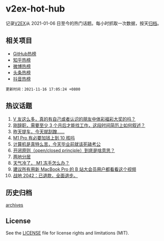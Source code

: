 # v2ex-hot-hub

 记录[V2EX](https://www.v2ex.com/)从 2021-01-06 日至今的热门话题。每小时抓取一次数据，按天[归档](archives)。
 
 ## 相关项目

- [GitHub热榜](https://github.com/snaildev/github-hot-hub)
- [知乎热榜](https://github.com/snaildev/zhihu-hot-hub)
- [微博热榜](https://github.com/snaildev/weibo-hot-hub)
- [头条热榜](https://github.com/snaildev/toutiao-hot-hub)
- [抖音热榜](https://github.com/snaildev/douyin-hot-hub)


 `更新时间：2021-11-16 17:05:24 +0800`

## 热议话题

1. [V 友这么多，真的有自己或者认识的朋友中体彩福彩大奖的吗？](https://www.v2ex.com/t/815685)
1. [刚辞职，需要至少 3 个月后才能找工作，这段时间简历上如何叙述？](https://www.v2ex.com/t/815638)
1. [昨天提车，今天就刮蹭……](https://www.v2ex.com/t/815717)
1. [M1 Pro 有必要加钱上到 10 核吗](https://www.v2ex.com/t/815596)
1. [计算机是真特么苦，今天毕业前就该死磕考公](https://www.v2ex.com/t/815625)
1. [开闭原则（open/closed principle）到底是啥意思？](https://www.v2ex.com/t/815704)
1. [两地分居](https://www.v2ex.com/t/815677)
1. [天气冷了， M1 冻手怎么办？](https://www.v2ex.com/t/815733)
1. [建议所有用新 MacBook Pro 的 B 站大会员用户都看看这个视频](https://www.v2ex.com/t/815582)
1. [战地 2042：已退款，全面退步。](https://www.v2ex.com/t/815695)

## 历史归档

[archives](archives)

## License

See the [LICENSE](LICENSE) file for license rights and limitations (MIT).
